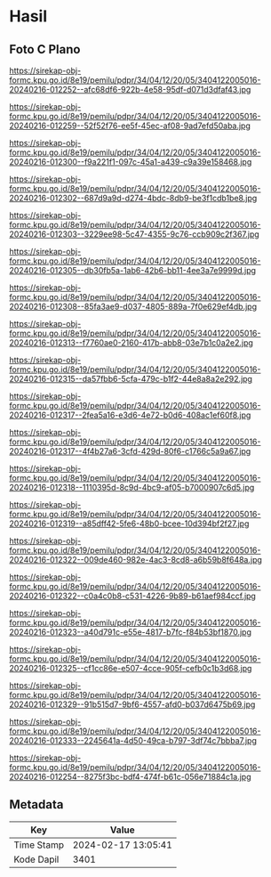 # Hasil

## Foto C Plano

https://sirekap-obj-formc.kpu.go.id/8e19/pemilu/pdpr/34/04/12/20/05/3404122005016-20240216-012252--afc68df6-922b-4e58-95df-d071d3dfaf43.jpg

https://sirekap-obj-formc.kpu.go.id/8e19/pemilu/pdpr/34/04/12/20/05/3404122005016-20240216-012259--52f52f76-ee5f-45ec-af08-9ad7efd50aba.jpg

https://sirekap-obj-formc.kpu.go.id/8e19/pemilu/pdpr/34/04/12/20/05/3404122005016-20240216-012300--f9a221f1-097c-45a1-a439-c9a39e158468.jpg

https://sirekap-obj-formc.kpu.go.id/8e19/pemilu/pdpr/34/04/12/20/05/3404122005016-20240216-012302--687d9a9d-d274-4bdc-8db9-be3f1cdb1be8.jpg

https://sirekap-obj-formc.kpu.go.id/8e19/pemilu/pdpr/34/04/12/20/05/3404122005016-20240216-012303--3229ee98-5c47-4355-9c76-ccb909c2f367.jpg

https://sirekap-obj-formc.kpu.go.id/8e19/pemilu/pdpr/34/04/12/20/05/3404122005016-20240216-012305--db30fb5a-1ab6-42b6-bb11-4ee3a7e9999d.jpg

https://sirekap-obj-formc.kpu.go.id/8e19/pemilu/pdpr/34/04/12/20/05/3404122005016-20240216-012308--85fa3ae9-d037-4805-889a-7f0e629ef4db.jpg

https://sirekap-obj-formc.kpu.go.id/8e19/pemilu/pdpr/34/04/12/20/05/3404122005016-20240216-012313--f7760ae0-2160-417b-abb8-03e7b1c0a2e2.jpg

https://sirekap-obj-formc.kpu.go.id/8e19/pemilu/pdpr/34/04/12/20/05/3404122005016-20240216-012315--da57fbb6-5cfa-479c-b1f2-44e8a8a2e292.jpg

https://sirekap-obj-formc.kpu.go.id/8e19/pemilu/pdpr/34/04/12/20/05/3404122005016-20240216-012317--2fea5a16-e3d6-4e72-b0d6-408ac1ef60f8.jpg

https://sirekap-obj-formc.kpu.go.id/8e19/pemilu/pdpr/34/04/12/20/05/3404122005016-20240216-012317--4f4b27a6-3cfd-429d-80f6-c1766c5a9a67.jpg

https://sirekap-obj-formc.kpu.go.id/8e19/pemilu/pdpr/34/04/12/20/05/3404122005016-20240216-012318--1110395d-8c9d-4bc9-af05-b7000907c6d5.jpg

https://sirekap-obj-formc.kpu.go.id/8e19/pemilu/pdpr/34/04/12/20/05/3404122005016-20240216-012319--a85dff42-5fe6-48b0-bcee-10d394bf2f27.jpg

https://sirekap-obj-formc.kpu.go.id/8e19/pemilu/pdpr/34/04/12/20/05/3404122005016-20240216-012322--009de460-982e-4ac3-8cd8-a6b59b8f648a.jpg

https://sirekap-obj-formc.kpu.go.id/8e19/pemilu/pdpr/34/04/12/20/05/3404122005016-20240216-012322--c0a4c0b8-c531-4226-9b89-b61aef984ccf.jpg

https://sirekap-obj-formc.kpu.go.id/8e19/pemilu/pdpr/34/04/12/20/05/3404122005016-20240216-012323--a40d791c-e55e-4817-b7fc-f84b53bf1870.jpg

https://sirekap-obj-formc.kpu.go.id/8e19/pemilu/pdpr/34/04/12/20/05/3404122005016-20240216-012325--cf1cc86e-e507-4cce-905f-cefb0c1b3d68.jpg

https://sirekap-obj-formc.kpu.go.id/8e19/pemilu/pdpr/34/04/12/20/05/3404122005016-20240216-012329--91b515d7-9bf6-4557-afd0-b037d6475b69.jpg

https://sirekap-obj-formc.kpu.go.id/8e19/pemilu/pdpr/34/04/12/20/05/3404122005016-20240216-012333--2245641a-4d50-49ca-b797-3df74c7bbba7.jpg

https://sirekap-obj-formc.kpu.go.id/8e19/pemilu/pdpr/34/04/12/20/05/3404122005016-20240216-012254--8275f3bc-bdf4-474f-b61c-056e71884c1a.jpg


## Metadata

| Key        | Value               |
| ---------- | ------------------- |
| Time Stamp | 2024-02-17 13:05:41 |
| Kode Dapil | 3401                |



